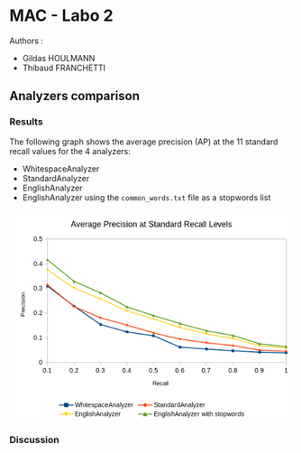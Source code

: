 # MAC - Labo 2

Authors :

- Gildas HOULMANN
- Thibaud FRANCHETTI

## Analyzers comparison

### Results

The following graph shows the average precision (AP) at the 11 standard recall values for the 4 analyzers:

- WhitespaceAnalyzer
- StandardAnalyzer
- EnglishAnalyzer
- EnglishAnalyzer using the `common_words.txt` file as a stopwords list

![](graph.png)

### Discussion


